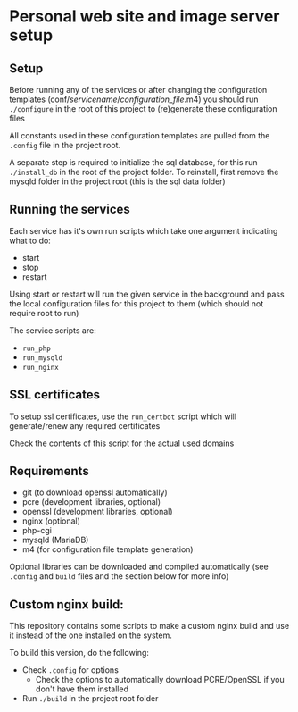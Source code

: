 # Personal web site and image server setup

## Setup

Before running any of the services or after changing the configuration templates (conf/*servicename*/*configuration_file*.m4) you should run `./configure` in the root of this project to (re)generate these configuration files

All constants used in these configuration templates are pulled from the `.config` file in the project root.

A separate step is required to initialize the sql database, for this run `./install_db` in the root of the project folder. To reinstall, first remove the mysqld folder in the project root (this is the sql data folder)

## Running the services

Each service has it's own run scripts which take one argument indicating what to do:
* start
* stop
* restart

Using start or restart will run the given service in the background and pass the local configuration files for this project to them (which should not require root to run)

The service scripts are:
* `run_php`
* `run_mysqld`
* `run_nginx`

## SSL certificates

To setup ssl certificates, use the `run_certbot` script which will generate/renew any required certificates

Check the contents of this script for the actual used domains

## Requirements

* git (to download openssl automatically)
* pcre (development libraries, optional)
* openssl (development libraries, optional)
* nginx (optional)
* php-cgi
* mysqld (MariaDB)
* m4 (for configuration file template generation)

Optional libraries can be downloaded and compiled automatically (see `.config` and `build` files and the section below for more info)

## Custom nginx build:

This repository contains some scripts to make a custom nginx build and use it instead of the one installed on the system.

To build this version, do the following:

* Check `.config` for options
    * Check the options to automatically download PCRE/OpenSSL if you don't have them installed
* Run `./build` in the project root folder
